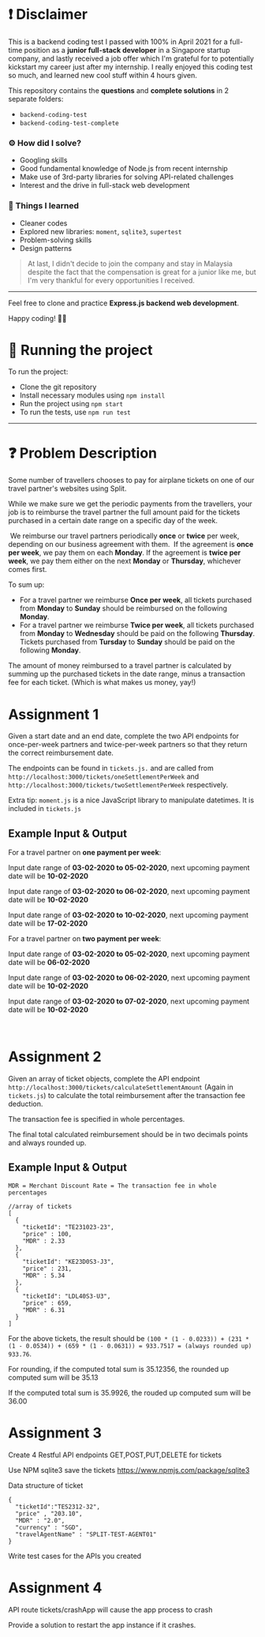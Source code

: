 # ❗️ Disclaimer

This is a backend coding test I passed with 100% in April 2021 for a full-time position as a **junior full-stack developer** in a Singapore startup company, and lastly received a job offer which I'm grateful for to potentially kickstart my career just after my internship. I really enjoyed this coding test so much, and learned new cool stuff within 4 hours given.

This repository contains the **questions** and **complete solutions** in 2 separate folders:

- `backend-coding-test`
- `backend-coding-test-complete`

### ⚙️ How did I solve?

- Googling skills
- Good fundamental knowledge of Node.js from recent internship
- Make use of 3rd-party libraries for solving API-related challenges
- Interest and the drive in full-stack web development

### 📔 Things I learned

- Cleaner codes
- Explored new libraries: `moment`, `sqlite3`, `supertest`
- Problem-solving skills
- Design patterns

> At last, I didn't decide to join the company and stay in Malaysia despite the fact that the compensation is great for a junior like me, but I'm very thankful for every opportunities I received.

---

Feel free to clone and practice **Express.js backend web development**.

Happy coding! 🧘‍♂️

# 🚀 Running the project

To run the project:
  * Clone the git repository
  * Install necessary modules using `npm install`
  * Run the project using `npm start`
  * To run the tests, use `npm run test`

---

# ❓ Problem Description

Some number of travellers  chooses to pay for airplane tickets on one of our travel partner's websites using Split.


While we make sure we get the periodic payments from the travellers, your job is to reimburse the travel partner the full amount paid for the tickets purchased in a certain date range on a specific day of the week.

​
We reimburse our travel partners periodically **once** or **twice** per week, depending on our business agreement with them.
​
If the agreement is **once per week**, we pay them on each **Monday**. If the agreement is **twice per week**, we pay them either on the next **Monday** or **Thursday**, whichever comes first.

To sum up:
  * For a travel partner we reimburse **Once per week**, all tickets purchased from **Monday** to **Sunday** should be reimbursed on the following **Monday**.
  * For a travel partner we reimburse **Twice per week**, all tickets purchased from **Monday** to **Wednesday** should be paid on the following **Thursday**. Tickets purchased from **Tursday** to **Sunday** should be paid on the following **Monday**.

The amount of money reimbursed to a travel partner is calculated by summing up the purchased tickets in the date range, minus a transaction fee for each ticket. (Which is what makes us money, yay!)
​
# Assignment 1
Given a start date and an end date, complete the two API endpoints for once-per-week partners and twice-per-week partners so that they return the correct reimbursement date. 

The endpoints can be found in `tickets.js.` and are called from `http://localhost:3000/tickets/oneSettlementPerWeek` and `http://localhost:3000/tickets/twoSettlementPerWeek` respectively.

Extra tip: `moment.js` is a nice JavaScript library to manipulate datetimes. It is included in `tickets.js`
​
## Example Input & Output
For a travel partner on **one payment per week**:

Input date range of **03-02-2020 to 05-02-2020**, next upcoming payment date will be **10-02-2020**

Input date range of **03-02-2020 to 06-02-2020**, next upcoming payment date will be **10-02-2020**

Input date range of **03-02-2020 to 10-02-2020**, next upcoming payment date will be **17-02-2020**


For a travel partner on **two payment per week**:

Input date range of **03-02-2020 to 05-02-2020**, next upcoming payment date will be **06-02-2020**

Input date range of **03-02-2020 to 06-02-2020**, next upcoming payment date will be **10-02-2020**

Input date range of **03-02-2020 to 07-02-2020**, next upcoming payment date will be **10-02-2020**

​

  
# Assignment 2
Given an array of ticket objects, complete the API endpoint `http://localhost:3000/tickets/calculateSettlementAmount` (Again in `tickets.js`) to calculate the total reimbursement after the transaction fee deduction. 

The transaction fee is specified in whole percentages.

The final total calculated reimbursement should be in two decimals points and always rounded up.

## Example Input & Output
`MDR = Merchant Discount Rate = The transaction fee in whole percentages`

``` 
//array of tickets 
[
  {
    "ticketId": "TE231023-23",
    "price" : 100,
    "MDR" : 2.33
  },
  {
    "ticketId": "KE23D0S3-J3",
    "price" : 231,
    "MDR" : 5.34
  },
  {
    "ticketId": "LDL40S3-U3",
    "price" : 659,
    "MDR" : 6.31 
  }
] 
``` 
For the above tickets, the result should be `(100 * (1 - 0.0233)) + (231 * (1 - 0.0534)) + (659 * (1 - 0.0631)) = 933.7517 = (always rounded up) 933.76`.

For rounding, if the computed total sum is 35.12356, the rounded up computed sum will be 35.13

If the computed total sum is 35.9926, the rouded up computed sum will be 36.00


# Assignment 3
Create 4 Restful API endpoints GET,POST,PUT,DELETE for tickets

Use NPM sqlite3 save the tickets https://www.npmjs.com/package/sqlite3

Data structure of ticket
```
{
  "ticketId":"TES2312-32",
  "price" , "203.10",
  "MDR" : "2.0",
  "currency" : "SGD",
  "travelAgentName" : "SPLIT-TEST-AGENT01"
}

```

Write test cases for the APIs you created

# Assignment 4

API route tickets/crashApp will cause the app process to crash

Provide a solution to restart the app instance if it crashes. 

